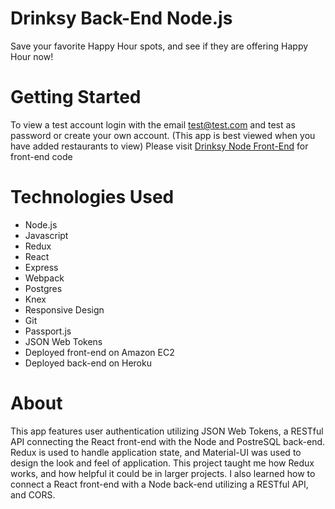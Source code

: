 # Drinksy Back-End Node.js
Save your favorite Happy Hour spots, and see if they are offering Happy Hour now!
# Getting Started
To view a test account login with the email test@test.com and test as password
or create your own account. (This app is best viewed when you have added restaurants to view)
Please visit [Drinksy Node Front-End](https://github.com/JonathanV123/drinksyReact) for front-end code
# Technologies Used
- Node.js
- Javascript
- Redux
- React 
- Express
- Webpack
- Postgres 
- Knex
- Responsive Design
- Git
- Passport.js
- JSON Web Tokens
- Deployed front-end on Amazon EC2
- Deployed back-end on Heroku
# About
This app features user authentication utilizing JSON Web Tokens, a RESTful API connecting the React front-end with the Node and PostreSQL back-end. Redux is used to handle application state, and Material-UI was used to design the look and feel of application. This project taught me how Redux works, and how helpful it could be in larger projects. I also learned how to connect a React front-end with a Node back-end utilizing a RESTful API, and CORS.